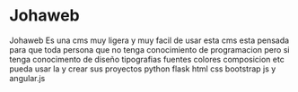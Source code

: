 # Johaweb
Johaweb Es una cms muy ligera y muy facil de usar esta cms esta pensada para que toda persona que no tenga conocimiento de programacion pero si tenga conocimento de diseño tipografias fuentes colores composicion etc pueda usar la y crear sus proyectos 
python flask html css bootstrap js y  angular.js
